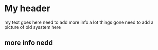 # My header

my text goes here
need to add more info
a lot things gone
need to add a picture of old sysstem here
## more info nedd
